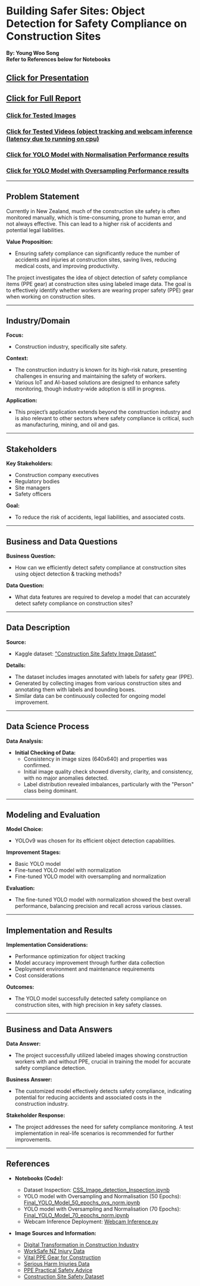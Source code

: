 # Building Safer Sites: Object Detection for Safety Compliance on Construction Sites

**By: Young Woo Song**  
**Refer to References below for Notebooks**

## [Click for Presentation](https://docs.google.com/presentation/d/1dqKrkC93hJaZuHbiYrfXxdaZGDl-4SeXTTZ4rKVp44w/pub?start=false&loop=false&delayms=3000)
## [Click for Full Report](https://docs.google.com/document/d/e/2PACX-1vTrURLXikE6d2WMttfvWha5lRz4AbbcjGErVmp2-7c2o6KevnptmiShxyBagpeYQg/pub)

### [Click for Tested Images](./Tested_Images)
### [Click for Tested Videos (object tracking and webcam inference (latency due to running on cpu)](./Tested_Video)
### [Click for YOLO Model with Normalisation Performance results](./YOLO_70_epochs_w_normalisation_Results)
### [Click for YOLO Model with Oversampling Performance results](./YOLO_50_epochs_w_Oversampling_Results)
---

## Problem Statement

Currently in New Zealand, much of the construction site safety is often monitored manually, which is time-consuming, prone to human error, and not always effective. This can lead to a higher risk of accidents and potential legal liabilities.

**Value Proposition:**
- Ensuring safety compliance can significantly reduce the number of accidents and injuries at construction sites, saving lives, reducing medical costs, and improving productivity.

The project investigates the idea of object detection of safety compliance items (PPE gear) at construction sites using labeled image data. The goal is to effectively identify whether workers are wearing proper safety (PPE) gear when working on construction sites.

---

## Industry/Domain

**Focus:**
- Construction industry, specifically site safety.

**Context:**
- The construction industry is known for its high-risk nature, presenting challenges in ensuring and maintaining the safety of workers.
- Various IoT and AI-based solutions are designed to enhance safety monitoring, though industry-wide adoption is still in progress.

**Application:**
- This project’s application extends beyond the construction industry and is also relevant to other sectors where safety compliance is critical, such as manufacturing, mining, and oil and gas.

---

## Stakeholders

**Key Stakeholders:**
- Construction company executives
- Regulatory bodies
- Site managers
- Safety officers

**Goal:**
- To reduce the risk of accidents, legal liabilities, and associated costs.

---

## Business and Data Questions

**Business Question:**
- How can we efficiently detect safety compliance at construction sites using object detection & tracking methods?

**Data Question:**
- What data features are required to develop a model that can accurately detect safety compliance on construction sites?

---

## Data Description

**Source:**  
- Kaggle dataset: ["Construction Site Safety Image Dataset"](https://www.kaggle.com/datasets/snehilsanyal/construction-site-safety-image-dataset-roboflow/data)

**Details:**
- The dataset includes images annotated with labels for safety gear (PPE).
- Generated by collecting images from various construction sites and annotating them with labels and bounding boxes.
- Similar data can be continuously collected for ongoing model improvement.

---

## Data Science Process

**Data Analysis:**
- **Initial Checking of Data:**
  - Consistency in image sizes (640x640) and properties was confirmed.
  - Initial image quality check showed diversity, clarity, and consistency, with no major anomalies detected.
  - Label distribution revealed imbalances, particularly with the "Person" class being dominant.

---

## Modeling and Evaluation

**Model Choice:**
- YOLOv9 was chosen for its efficient object detection capabilities.

**Improvement Stages:**
- Basic YOLO model
- Fine-tuned YOLO model with normalization
- Fine-tuned YOLO model with oversampling and normalization

**Evaluation:**
- The fine-tuned YOLO model with normalization showed the best overall performance, balancing precision and recall across various classes.

---

## Implementation and Results

**Implementation Considerations:**
- Performance optimization for object tracking
- Model accuracy improvement through further data collection
- Deployment environment and maintenance requirements
- Cost considerations

**Outcomes:**
- The YOLO model successfully detected safety compliance on construction sites, with high precision in key safety classes.

---

## Business and Data Answers

**Data Answer:**
- The project successfully utilized labeled images showing construction workers with and without PPE, crucial in training the model for accurate safety compliance detection.

**Business Answer:**
- The customized model effectively detects safety compliance, indicating potential for reducing accidents and associated costs in the construction industry.

**Stakeholder Response:**
- The project addresses the need for safety compliance monitoring. A test implementation in real-life scenarios is recommended for further improvements.

---

## References

- **Notebooks (Code):**
  - Dataset Inspection: [CSS_Image_detection_Inspection.ipynb](./CSS_Image_detection_Inspection.ipynb)
  - YOLO model with Oversampling and Normalisation (50 Epochs): [Final_YOLO_Model_50_epochs_ovs_norm.ipynb](./Final_YOLO_Model_50_epochs_ovs_norm.ipynb)
  - YOLO model with Oversampling and Normalisation (70 Epochs): [Final_YOLO_Model_70_epochs_norm.ipynb](./Final_YOLO_Model_70_epochs_norm.ipynb)
  - Webcam Inference Deployment: [Webcam Inference.py](./Webcam_Inference.py)

- **Image Sources and Information:**
  - [Digital Transformation in Construction Industry](https://www.slideshare.net/slideshow/digital-transformation-in-the-construction-industry/98665953)
  - [WorkSafe NZ Injury Data](https://data.worksafe.govt.nz/graph/detail/injuries_week_away?startDate=2022-01&endDate=2023-05&industry=Construction)
  - [Vital PPE Gear for Construction](https://safetysupplies.co.nz/blogs/news/vital-ppe-gear-for-ensuring-safety-in-construction)
  - [Serious Harm Injuries Data](https://data.worksafe.govt.nz/graph/summary/injuries_serious_harm)
  - [PPE Practical Safety Advice](https://www.sitesafe.org.nz/globalassets/guides-and-resources/practical-safety-advice/ppe_2019-web.pdf)
  - [Construction Site Safety Dataset](https://www.kaggle.com/datasets/snehilsanyal/construction-site-safety-image-dataset-roboflow/data)
